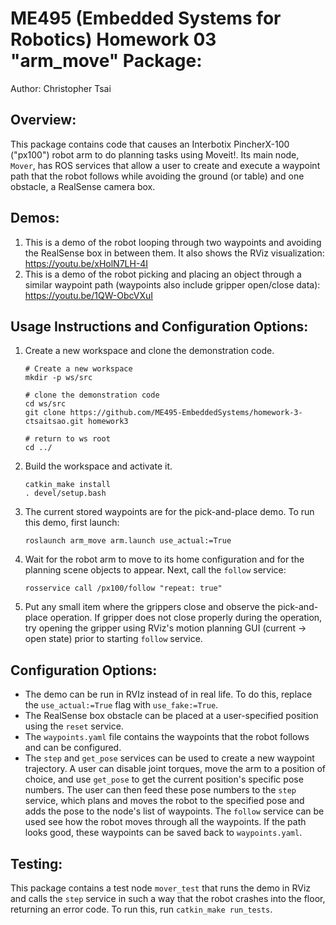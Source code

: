 # ME495 (Embedded Systems for Robotics) Homework 03 "arm_move" Package:

Author: Christopher Tsai

## Overview:

This package contains code that causes an Interbotix PincherX-100 ("px100") robot arm to do planning tasks using Moveit!. Its main node, `Mover`, has ROS services that allow a user to create and execute a waypoint path that the robot follows while avoiding the ground (or table) and one obstacle, a RealSense camera box.

## Demos:

1. This is a demo of the robot looping through two waypoints and avoiding the RealSense box in between them. It also shows the RViz visualization: https://youtu.be/xHolN7LH-4I
2. This is a demo of the robot picking and placing an object through a similar waypoint path (waypoints also include gripper open/close data): https://youtu.be/1QW-ObcVXuI 

## Usage Instructions and Configuration Options:

1. Create a new workspace and clone the demonstration code.
    ```Shell
    # Create a new workspace
    mkdir -p ws/src

    # clone the demonstration code
    cd ws/src
    git clone https://github.com/ME495-EmbeddedSystems/homework-3-ctsaitsao.git homework3

    # return to ws root
    cd ../
    ```

2. Build the workspace and activate it.
    ```Shell
    catkin_make install
    . devel/setup.bash
    ```

3. The current stored waypoints are for the pick-and-place demo. To run this demo, first launch:
    ```Shell
    roslaunch arm_move arm.launch use_actual:=True
    ```

4. Wait for the robot arm to move to its home configuration and for the planning scene objects to appear. Next, call the `follow` service:
    ```Shell
    rosservice call /px100/follow "repeat: true"
    ```

5. Put any small item where the grippers close and observe the pick-and-place operation. If gripper does not close properly during the operation, try opening the gripper using RViz's motion planning GUI (current -> open state) prior to starting `follow` service.

## Configuration Options:

- The demo can be run in RVIz instead of in real life. To do this, replace the `use_actual:=True` flag with `use_fake:=True`.
- The RealSense box obstacle can be placed at a user-specified position using the `reset` service.
- The `waypoints.yaml` file contains the waypoints that the robot follows and can be configured.
- The `step` and `get_pose` services can be used to create a new waypoint trajectory. A user can disable joint torques, move the arm to a position of choice, and use `get_pose` to get the current position's specific pose numbers. The user can then feed these pose numbers to the `step` service, which plans and moves the robot to the specified pose and adds the pose to the node's list of waypoints. The `follow` service can be used see how the robot moves through all the waypoints. If the path looks good, these waypoints can be saved back to `waypoints.yaml`.

## Testing:

This package contains a test node `mover_test` that runs the demo in RViz and calls the `step` service in such a way that the robot crashes into the floor, returning an error code. To run this, run `catkin_make run_tests`.

